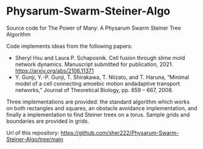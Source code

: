 # Physarum-Swarm-Steiner-Algo
Source code for The Power of Many: A Physarum Swarm Steiner Tree Algorithm

Code implements ideas from the following papers: 
* Sheryl Hsu and Laura P. Schaposnik. Cell fusion through slime mold network dynamics. Manuscript submitted for publication, 2021. https://arxiv.org/abs/2106.11371
* Y. Gunji, Y.-P. Gunji, T. Shirakawa, T. Niizato, and T. Haruna, “Minimal model of a cell connecting amoebic motion andadaptive transport networks,” Journal of Theoretical Biology, pp. 659 – 667, 2008.

Three implementations are provided: the standard algorithm which works on both rectangles and squares, an obstacle avoidance implementation, and finally a implementation to find Steiner trees on a torus. Sample grids and boundaries are provided in grids.

Url of this repository: https://github.com/sher222/Physarum-Swarm-Steiner-Algo/tree/main
